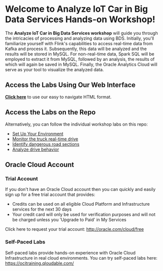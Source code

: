 # Welcome to Analyze IoT Car in Big Data Services Hands-on Workshop!

The **Analyze IoT Car in Big Data Services workshop** will guide you through the intricacies of processing and analyzing data using BDS. Initially, you'll familiarize yourself with Flink's capabilities to access real-time data from Kafka and process it. Subsequently, this data will be analyzed and the results will be stored in MySQL. For non-real-time data, Spark SQL will be employed to extract it from MySQL, followed by an analysis, the results of which will again be saved in MySQL. Finally, the Oracle Analytics Cloud will serve as your tool to visualize the analyzed data.

## Access the Labs Using Our Web Interface

**[Click here](https://oracle-livelabs.github.io/analytics-ai/big-data/bds/bds-quickstart-workshop)** to use our easy to navigate HTML format.

## Access the Labs on the Repo

Alternatively, you can follow the individual workshop labs on this repo:

- [Set Up Your Environment](./../../lab1-initialize-the-bds-environment/initialize-the-bds-environment.md)
- [Monitor the truck real-time drive](./../../lab2-monitor-real-time-truck-driving/monitor-real-time-truck-driving.md)
- [Identify dangerous road sections](./../../lab3-identify-hazardous-road-segments/identify-hazardous-road-segments.md)
- [Analyze drive behavior](./../../lab4-analyze-driving-patterns/analyze-driving-patterns.md)

<!-- Keep this content -->

## Oracle Cloud Account

### Trial Account

If you don't have an Oracle Cloud account then you can quickly and easily sign up for a free trial account that provides:

- Credits can be used on all eligible Cloud Platform and Infrastructure services for the next 30 days
- Your credit card will only be used for verification purposes and will not be charged unless you 'Upgrade to Paid' in My Services

Click here to request your trial account: http://oracle.com/cloud/free

### Self-Paced Labs

Self-paced labs provide hands-on experience with Oracle Cloud Infrastructure in real cloud environments. You can try self-paced labs here: https://ocitraining.qloudable.com/
